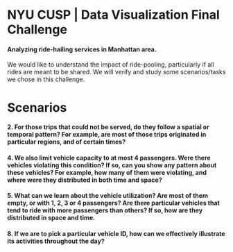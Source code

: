 # NYU CUSP | Data Visualization Final Challenge
#### Analyzing ride-hailing services in Manhattan area. 

We would like to understand the impact of ride-pooling, particularly if all rides are meant to be shared. We will verify and study some scenarios/tasks we chose in this challenge. 

# Scenarios 
#### 2. For those trips that could not be served, do they follow a spatial or temporal pattern? For example, are most of those trips originated in particular regions, and of certain times?

#### 4. We also limit vehicle capacity to at most 4 passengers. Were there vehicles violating this condition? If so, can you show any pattern about these vehicles? For example, how many of them were violating, and where were they distributed in both time and space?

#### 5. What can we learn about the vehicle utilization? Are most of them empty, or with 1, 2, 3 or 4 passengers? Are there particular vehicles that tend to ride with more passengers than others? If so, how are they distributed in space and time.

#### 8. If we are to pick a particular vehicle ID, how can we effectively illustrate its activities throughout the day? 
